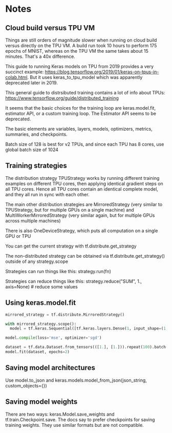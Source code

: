 # Notes

## Cloud build versus TPU VM

Things are still orders of magnitude slower when running on cloud build versus directly on the TPU VM. A build run took 10 hours to perform 175 epochs of MNIST, whereas on the TPU VM the same takes about 15 minutes. That's a 40x difference.

This guide to running Keras models on TPU from 2019 provides a very succinct example: https://blog.tensorflow.org/2019/01/keras-on-tpus-in-colab.html. But it uses keras_to_tpu_model which was apparently deprecated later in 2019.

This general guide to distrsibuted training contains a lot of info about TPUs: https://www.tensorflow.org/guide/distributed_training

It seems that the basic choices for the training loop are keras.model.fit, estimator API, or a custom training loop. The Estimator API seems to be deprecated.

The basic elements are variables, layers, models, optimizers, metrics, summaries, and checkpoints.

Batch size of 128 is best for v2 TPUs, and since each TPU has 8 cores, use global batch size of 1024

## Training strategies

The distribution strategy TPUStrategy works by running different training examples on different TPU cores, then applying identical gradient steps on all TPU cores. Hence all TPU cores contain an identical complete model, and they all run in sync with each other.

The main other distribution strategies are MirroredStrategy (very similar to TPUStrategy, but for multiple GPUs on a single machine) and MultiWorkerMirroredStrategy (very similar again, but for multiple GPUs across multiple machines)

There is also OneDeviceStrategy, which puts all computation on a single GPU or TPU

You can get the current strategy with tf.distribute.get_strategy 

The non-distributed strategy can be obtained via tf.distribute.get_strategy() outside of any strategy.scope

Strategies can run things like this:
    strategy.run(fn)

Strategies can reduce things like this:
    strategy.reduce("SUM", 1., axis=None)  # reduce some values

## Using keras.model.fit

```python
mirrored_strategy = tf.distribute.MirroredStrategy()

with mirrored_strategy.scope():
  model = tf.keras.Sequential([tf.keras.layers.Dense(1, input_shape=(1,))])

model.compile(loss='mse', optimizer='sgd')

dataset = tf.data.Dataset.from_tensors(([1.], [1.])).repeat(100).batch(10)
model.fit(dataset, epochs=2)
```

## Saving model architectures

Use model.to_json and keras.models.model_from_json(json_string, custom_objects={})

## Saving model weights

There are two ways: keras.Model.save_weights and tf.train.Checkpoint.save. The docs
say to prefer checkpoints for saving training weights. They use similar formats but
are not compatible.
